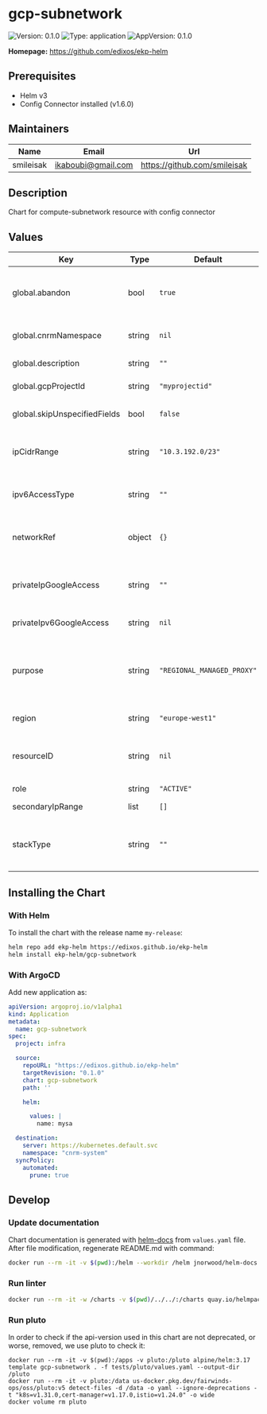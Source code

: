 # gcp-subnetwork

![Version: 0.1.0](https://img.shields.io/badge/Version-0.1.0-informational?style=flat-square) ![Type: application](https://img.shields.io/badge/Type-application-informational?style=flat-square) ![AppVersion: 0.1.0](https://img.shields.io/badge/AppVersion-0.1.0-informational?style=flat-square)

**Homepage:** <https://github.com/edixos/ekp-helm>

## Prerequisites

- Helm v3
- Config Connector installed (v1.6.0)

## Maintainers

| Name | Email | Url |
| ---- | ------ | --- |
| smileisak | <ikaboubi@gmail.com> | <https://github.com/smileisak> |

## Description

Chart for compute-subnetwork resource with config connector

## Values

| Key | Type | Default | Description |
|-----|------|---------|-------------|
| global.abandon | bool | `true` | Abandon resource if the manifests are deleted. Allow deleting a resource from config connector without deleting it from GCP |
| global.cnrmNamespace | string | `nil` | Allows to deploy in another namespace than the release one |
| global.description | string | `""` | subNework description (use helm tpl) |
| global.gcpProjectId | string | `"myprojectid"` | Project ID where to deploy the cluster |
| global.skipUnspecifiedFields | bool | `false` | This skips populating unspecified fields into the Kubernetes resource spec. |
| ipCidrRange | string | `"10.3.192.0/23"` | The range of internal addresses that are owned by this subnetwork. Only IPv4 is supported. |
| ipv6AccessType | string | `""` | The access type of IPv6 address this subnet holds. Possible values: ["EXTERNAL", "INTERNAL"]. |
| networkRef | object | `{}` | The network this subnet belongs to. Only networks that are in the distributed mode can have subnetworks. |
| privateIpGoogleAccess | string | `""` | When enabled, VMs in this subnetwork without external IP addresses can access Google APIs and services by using Private Google Access. |
| privateIpv6GoogleAccess | string | `nil` | The private IPv6 google access type for the VMs in this subnet. |
| purpose | string | `"REGIONAL_MANAGED_PROXY"` | The purpose of the resource.  This field can be either 'PRIVATE_RFC_1918', 'REGIONAL_MANAGED_PROXY', 'GLOBAL_MANAGED_PROXY', or 'PRIVATE_SERVICE_CONNECT'. |
| region | string | `"europe-west1"` | The GCP region for this subnetwork. |
| resourceID | string | `nil` | The name of the resource. Used for creation and acquisition. When unset, the value of `metadata.name` is used as the default. |
| role | string | `"ACTIVE"` |  |
| secondaryIpRange | list | `[]` | The secondary range of the subnetwork. |
| stackType | string | `""` | The stack type for this subnet to identify whether the IPv6 feature is enabled or not. Possible values: ["IPV4_ONLY", "IPV4_IPV6"]. |

## Installing the Chart

### With Helm

To install the chart with the release name `my-release`:

```bash
helm repo add ekp-helm https://edixos.github.io/ekp-helm
helm install ekp-helm/gcp-subnetwork
```

### With ArgoCD

Add new application as:

```yaml
apiVersion: argoproj.io/v1alpha1
kind: Application
metadata:
  name: gcp-subnetwork
spec:
  project: infra

  source:
    repoURL: "https://edixos.github.io/ekp-helm"
    targetRevision: "0.1.0"
    chart: gcp-subnetwork
    path: ''

    helm:

      values: |
        name: mysa

  destination:
    server: https://kubernetes.default.svc
    namespace: "cnrm-system"
  syncPolicy:
    automated:
      prune: true
```

## Develop

### Update documentation

Chart documentation is generated with [helm-docs](https://github.com/norwoodj/helm-docs) from `values.yaml` file.
After file modification, regenerate README.md with command:

```bash
docker run --rm -it -v $(pwd):/helm --workdir /helm jnorwood/helm-docs:v1.14.2 helm-docs
```

### Run linter

```bash
docker run --rm -it -w /charts -v $(pwd)/../../:/charts quay.io/helmpack/chart-testing:v3.12.0 ct lint --charts /charts/charts/gcp-subnetwork --config /charts/charts/gcp-subnetwork/ct.yaml
```

### Run pluto

In order to check if the api-version used in this chart are not deprecated, or worse, removed, we use pluto to check it:

```
docker run --rm -it -v $(pwd):/apps -v pluto:/pluto alpine/helm:3.17 template gcp-subnetwork . -f tests/pluto/values.yaml --output-dir /pluto
docker run --rm -it -v pluto:/data us-docker.pkg.dev/fairwinds-ops/oss/pluto:v5 detect-files -d /data -o yaml --ignore-deprecations -t "k8s=v1.31.0,cert-manager=v1.17.0,istio=v1.24.0" -o wide
docker volume rm pluto
```

